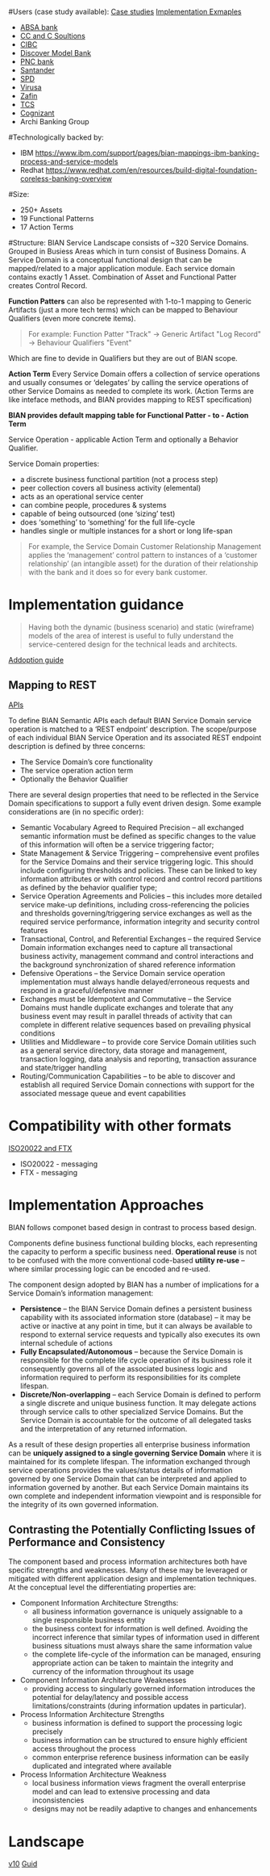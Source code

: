 #Users (case study available):
[Case studies](https://bian.org/deliverables/case-studies/)
[Implementation Exmaples](https://bian.org/wp-content/uploads/2021/03/BIAN_Implementation_Examples_v1.pdf)

- [ABSA bank](https://bian.org/wp-content/uploads/2021/03/BIAN_Implementation_Examples_v1.pdf#%5B%7B%22num%22%3A113%2C%22gen%22%3A0%7D%2C%7B%22name%22%3A%22XYZ%22%7D%2C0%2C540%2C0%5D)
- [CC and C Soultions](https://bian.org/deliverables/case-studies/cc_c/)
- [CIBC](https://bian.org/wp-content/uploads/2021/03/BIAN_Implementation_Examples_v1.pdf#%5B%7B%22num%22%3A193%2C%22gen%22%3A0%7D%2C%7B%22name%22%3A%22XYZ%22%7D%2C0%2C540%2C0%5D)
- [Discover Model Bank](https://bian.org/wp-content/uploads/2021/05/Discover-Model-Bank-as-of-15-May-2017.pdf)
- [PNC bank](https://bian.org/wp-content/uploads/2021/03/BIAN_Implementation_Examples_v1.pdf#%5B%7B%22num%22%3A101%2C%22gen%22%3A0%7D%2C%7B%22name%22%3A%22XYZ%22%7D%2C0%2C540%2C0%5D)
- [Santander](https://bian.org/wp-content/uploads/2021/03/BIAN_Implementation_Examples_v1.pdf#%5B%7B%22num%22%3A186%2C%22gen%22%3A0%7D%2C%7B%22name%22%3A%22XYZ%22%7D%2C0%2C540%2C0%5D)
- [SPD](https://bian.org/wp-content/uploads/2021/03/BIAN_Implementation_Examples_v1.pdf#%5B%7B%22num%22%3A145%2C%22gen%22%3A0%7D%2C%7B%22name%22%3A%22XYZ%22%7D%2C0%2C540%2C0%5D)
- [Virusa](https://bian.org/wp-content/uploads/2021/10/Virtusa-BIAN-for-Sibos-21.pdf)
- [Zafin](https://bian.org/news-room/bian-in-the-news/member-news-zafin-bian/)
- [TCS](https://bian.org/wp-content/uploads/2021/09/BIAN-Powering-purpose-driven-future-ready-banks.pdf)
- [Cognizant](https://bian.org/wp-content/uploads/2021/08/Core-Banking-Modernization-Using-BIAN.pdf)
- Archi Banking Group

#Technologically backed by:
- IBM https://www.ibm.com/support/pages/bian-mappings-ibm-banking-process-and-service-models
- Redhat https://www.redhat.com/en/resources/build-digital-foundation-coreless-banking-overview

#Size:
- 250+ Assets
- 19 Functional Patterns
- 17 Action Terms

#Structure:
BIAN Service Landscape consists of ~320 Service Domains. Grouped in Busiess Areas which in turn consist of Business Domains. A Service Domain is a conceptual functional design that can be mapped/related to a major application module.  Each service domain contains exactly 1 Asset. Combination of Asset and Functional Patter creates Control Record.

**Function Patters** can also be represented with 1-to-1 mapping to Generic Artifacts (just a  more tech terms) which can be mapped to Behaviour Qualifiers (even more concrete items).

> For example: Function Patter "Track" -> Generic Artifact "Log Record" -> Behaviour Qualifiers "Event"

Which are fine to devide in Qualifiers but they are out of BIAN scope.


**Action Term** Every Service Domain offers a collection of service operations and usually consumes or ‘delegates’ by calling the service operations of other Service Domains as needed to complete its work.  (Action Terms are like inteface methods, and BIAN provides mapping to REST specification)

**BIAN provides default mapping table for Functional Patter - to - Action Term**

Service Operation - applicable Action Term and optionally a Behavior Qualifier.

Service Domain properties:
* a discrete business functional partition (not a process step)
* peer collection covers all business activity (elemental)
* acts as an operational service center
* can combine people, procedures & systems
* capable of being outsourced (one ‘sizing’ test)
* does ‘something’ to ‘something’ for the full life-cycle
* handles single or multiple instances for a short or long life-span

> For example, the Service Domain Customer Relationship Management applies the ‘management’ control pattern to instances of a ‘customer relationship’ (an intangible asset) for the duration of their relationship with the bank and it does so for every bank customer.


# Implementation guidance

> Having both the dynamic (business scenario) and static (wireframe) models of the area of interest is useful to fully understand the service-centered design for the technical leads and architects.

[Addoption guide](https://view.ceros.com/hotwirepr/bian-guide-to-adoption/p/1)

## Mapping to REST

[APIs](https://bian.org/semantic-apis/)

To define BIAN Semantic APIs each default BIAN Service Domain service operation is matched to a ‘REST endpoint’ description. The scope/purpose of each individual BIAN Service Operation and its associated REST endpoint description is defined by three concerns:
* The Service Domain’s core functionality
* The service operation action term
* Optionally the Behavior Qualifier

There are several design properties that need to be reflected in the Service Domain specifications to support a fully
event driven design. Some example considerations are (in no specific order):
* Semantic Vocabulary Agreed to Required Precision – all exchanged semantic information must be defined as specific changes to the value of this information will often be a service triggering factor;
* State Management & Service Triggering – comprehensive event profiles for the Service Domains and their service triggering logic. This should include configuring thresholds and policies. These can be linked to key information attributes or with control record and control record partitions as defined by the behavior qualifier type;
* Service Operation Agreements and Policies – this includes more detailed service make-up definitions, including cross-referencing the policies and thresholds governing/triggering service exchanges as well as the required service performance, information integrity and security control features
* Transactional, Control, and Referential Exchanges – the required Service Domain information exchanges need to capture all transactional business activity, management command and control interactions and the background synchronization of shared reference information
* Defensive Operations – the Service Domain service operation implementation must always handle delayed/erroneous requests and respond in a graceful/defensive manner
* Exchanges must be Idempotent and Commutative – the Service Domains must handle duplicate exchanges and tolerate that any business event may result in parallel threads of activity that can complete in different relative sequences based on prevailing physical conditions
* Utilities and Middleware – to provide core Service Domain utilities such as a general service directory, data storage and management, transaction logging, data analysis and reporting, transaction assurance and state/trigger handling
* Routing/Communication Capabilities – to be able to discover and establish all required Service Domain connections with support for the associated message queue and event capabilities


# Compatibility with other formats
[ISO20022 and FTX](https://bian.org/about-bian/bian-and-other-standards-bodies/)

- ISO20022 - messaging
- FTX - messaging 

# Implementation Approaches

BIAN follows componet based design in contrast to process based design.

Components define business functional building blocks, each representing the capacity to perform a specific business
need. **Operational reuse** is not to be confused with the more conventional code-based **utility re-use** – where similar
processing logic can be encoded and re-used.


The component design adopted by BIAN has a number of implications for a Service Domain’s information management:
* **Persistence** – the BIAN Service Domain defines a persistent business capability with its associated information store (database) – it may be active or inactive at any point in time, but it can always be available to respond to external service requests and typically also executes its own internal schedule of actions
* **Fully Encapsulated/Autonomous** – because the Service Domain is responsible for the complete life cycle operation of its business role it consequently governs all of the associated business logic and information required to perform its responsibilities for its complete lifespan.
* **Discrete/Non-overlapping** – each Service Domain is defined to perform a single discrete and unique business function.  It may delegate actions through service calls to other specialized Service Domains. But the Service Domain is accountable for the outcome of all delegated tasks and the interpretation of any returned information.

As a result of these design properties all enterprise business information can be **uniquely assigned to a single governing Service Domain** where it is maintained for its complete lifespan. The information exchanged through service operations provides the values/status details of information governed by one Service Domain that can be interpreted and applied to information governed by another. But each Service Domain maintains its own complete and independent information viewpoint and is responsible for the integrity of its own governed information.

## Contrasting the Potentially Conflicting Issues of Performance and Consistency

The component based and process information architectures both have specific strengths and weaknesses. Many of these may be leveraged or mitigated with different application design and implementation techniques. At the conceptual level the differentiating properties are:

* Component Information Architecture Strengths:
  * all business information governance is uniquely assignable to a single responsible business entity
  * the business context for information is well defined. Avoiding the incorrect inference that similar types of information used in different business situations must always share the same information value
  * the complete life-cycle of the information can be managed, ensuring appropriate action can be taken to maintain the integrity and currency of the information throughout its usage
* Component Information Architecture Weaknesses
  * providing access to singularly governed information introduces the potential for delay/latency and possible access limitations/constraints (during information updates in particular).
* Process Information Architecture Strengths
  * business information is defined to support the processing logic precisely
  * business information can be structured to ensure highly efficient access throughout the process
  * common enterprise reference business information can be easily duplicated and integrated where available
* Process Information Architecture Weakness
  * local business information views fragment the overall enterprise model and can lead to extensive processing and data inconsistencies
  * designs may not be readily adaptive to changes and enhancements



# Landscape
[v10](https://bian.org/servicelandscape-10-0-0/views.html)
[Guid](https://bian.org/wp-content/uploads/2020/10/BIAN-Semantic-API-Pactitioner-Guide-V8.1-FINAL.pdf)
